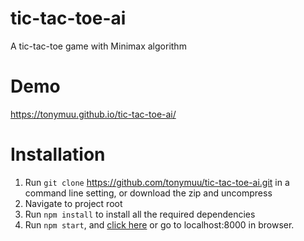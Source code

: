 # tic-tac-toe-ai
A tic-tac-toe game with Minimax algorithm

# Demo
https://tonymuu.github.io/tic-tac-toe-ai/

# Installation
1. Run `git clone` https://github.com/tonymuu/tic-tac-toe-ai.git in a command line setting, or download the zip and uncompress
2. Navigate to project root
3. Run `npm install` to install all the required dependencies
4. Run `npm start`, and [click here](http://localhost:8000) or go to localhost:8000 in browser.
